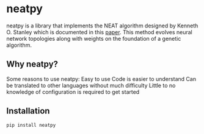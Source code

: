 # neatpy
neatpy is a library that implements the NEAT algorithm designed by Kenneth O. Stanley which is documented in this [paper](http://nn.cs.utexas.edu/downloads/papers/stanley.ec02.pdf). This method evolves neural network topologies along with weights on the foundation of a genetic algorithm.

## Why neatpy?
Some reasons to use neatpy:
  Easy to use
  Code is easier to understand
  Can be translated to other languages without much difficulty
  Little to no knowledge of configuration is required to get started
  
## Installation
 `pip install neatpy`
